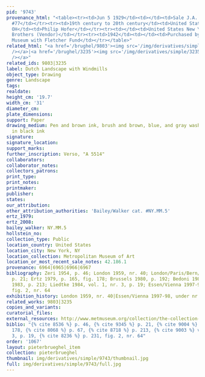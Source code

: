 ```yaml
---
pid: '9743'
provenance_html: "<table><tr><td>Jun 5 1929</td><td></td><td>Sale J.A. Jonkmann Lot
  #77</td></tr><tr><td>19th century to 20th century</td><td>United States Cincinnati
  OH</td><td>Philip Hofer</td></tr><tr><td></td><td>United States New York NY</td><td>Durlacher
  Brothers (Vendor)</td></tr><tr><td>1942</td><td></td><td>Purchased by Metropolitan
  Museum with Fletcher Fund</td></tr></table>"
related_html: "<a href='/brughel/9803'><img src='/img/derivatives/simple/9803/thumbnail.jpg'
  /></a>|<a href='/brughel/3235'><img src='/img/derivatives/simple/3235/thumbnail.jpg'
  /></a>"
related_ids: 9803|3235
label: Dutch Landscape with Windmills
object_type: Drawing
genre: Landscape
tags: 
realdate: 
height_cm: '19.7'
width_cm: '31'
diameter_cm: 
plate_dimensions: 
support: Paper
drawing_medium: Pen and brown ink, brush and brown, blue, and gray wash; framing lines
  in black ink
signature: 
signature_location: 
support_marks: 
further_inscription: Verso, "A 5514"
collaborators: 
collaborator_notes: 
collectors_patrons: 
print_type: 
print_notes: 
printmaker: 
publisher: 
states: 
our_attribution: 
other_attribution_authorities: 'Bailey/Walker cat. #NY.MM.5'
ertz_1979: 
ertz_2008: 
bailey_walker: NY.MM.5
hollstein_no: 
collection_type: Public
location_country: United States
location_city: New York, NY
location_collection: Metropolitan Museum of Art
location_or_most_recent_sale_notes: 42.186.1
provenance: 6964|6965|6966|6967
bibliography: Zeri 1954, p. 46; London 1959, nr. 40; London/Paris/Bern/Brussels 1972,
  p. 21; Ertz 1979, p. 165, fig. 178; Brussels 1980, p. 192; Bedoni 1983, p. 67; Providence
  1983, p. 213; Liedtke 1984, vol. 1, nr. 3, p. 19; Essen/Vienna 1997-98, p. 231,
  fig. 2, nr. 64
exhibition_history: London 1959, nr. 40|Essen/Vienna 1997-98, under nr. 64
related_works: 9803|3235
copies_and_variants: 
curatorial_files: 
external_resources: http://www.metmuseum.org/collection/the-collection-online/search/335119
biblio: "{% cite 8536 %} p. 46, {% cite 9345 %} p. 21, {% cite 9004 %} p. 165, fig.
  178, {% cite 8068 %} p. 67, {% cite 8718 %} p. 213, {% cite 9003 %} vol. 1, nr.
  3, p. 19, {% cite 8236 %} p. 231, fig. 2, nr. 64"
order: '1067'
layout: pieterbrueghel_item
collection: pieterbrueghel
thumbnail: img/derivatives/simple/9743/thumbnail.jpg
full: img/derivatives/simple/9743/full.jpg
---
```

